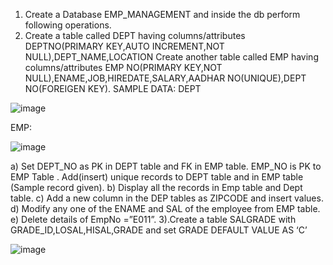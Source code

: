 1) Create a Database EMP_MANAGEMENT and inside the db perform following 
operations.
2) Create a table called DEPT having columns/attributes
DEPTNO(PRIMARY KEY,AUTO INCREMENT,NOT NULL),DEPT_NAME,LOCATION
Create another table called EMP having columns/attributes
EMP NO(PRIMARY KEY,NOT NULL),ENAME,JOB,HIREDATE,SALARY,AADHAR 
NO(UNIQUE),DEPT NO(FOREIGEN KEY).
SAMPLE DATA:
DEPT

![image](https://github.com/shardapatil/MySQL_Scripts/assets/53011896/673166e0-1a7d-405e-bd51-0abe1b72d62a)

EMP:

![image](https://github.com/shardapatil/MySQL_Scripts/assets/53011896/a3f66aaa-c81f-4baf-ba23-c3386f2c4747)

a) Set DEPT_NO as PK in DEPT table and FK in EMP table. EMP_NO is PK to EMP Table . 
Add(insert) unique records to DEPT table and in EMP table (Sample record given).
b) Display all the records in Emp table and Dept table.
c) Add a new column in the DEP tables as ZIPCODE and insert values.
d) Modify any one of the ENAME and SAL of the employee from EMP table.
e) Delete details of EmpNo =”E011”.
3).Create a table SALGRADE with GRADE_ID,LOSAL,HISAL,GRADE and set GRADE DEFAULT 
VALUE AS ‘C’

![image](https://github.com/shardapatil/MySQL_Scripts/assets/53011896/4b0957c2-b1b8-4ad3-9c69-b1ca30302658)
